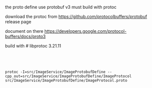 the proto define use protobuf v3 
must build with protoc 

download the protoc from https://github.com/protocolbuffers/protobuf release page 

document on there https://developers.google.com/protocol-buffers/docs/proto3 

build with # libprotoc 3.21.11

```




protoc -I=src/ImageService/ImageProtobufDefine --cpp_out=src/ImageService/ImageProtobufDefine/ImageProtocol src/ImageService/ImageProtobufDefine/ImageProtocol.proto

```

